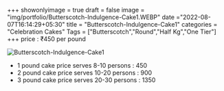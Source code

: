 +++
showonlyimage = true
draft = false
image = "img/portfolio/Butterscotch-Indulgence-Cake1.WEBP"
date ="2022-08-07T16:14:29+05:30"
title = "Butterscotch-Indulgence-Cake1"
categories = "Celebration Cakes"
Tags = ["Butterscotch","Round","Half Kg","One Tier"]
+++
price : ₹450 per pound
<!--more-->
![Butterscotch-Indulgence-Cake1](/img/portfolio/Butterscotch-Indulgence-Cake1.WEBP)
* 1 pound cake price serves 8-10 persons : 450
* 2 pound cake price serves 10-20 persons : 900
* 3 pound cake price serves 20-30 persons : 1350
